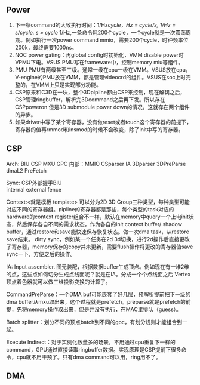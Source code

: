 
## Power

1. 下一条command的大致执行时间：1/Hz*cycle，Hz = cycle/s, 1/Hz = s/cycle. s = cycle* 1/Hz,一条命令耗200个cycle，一个cycle就是一次震荡周期。例如执行一次power command mmio，需要200个cycle，时钟频率位200k，最终需要1000ns。
2. NOC power gating：再global config时初始化，VMM disable power时VPMU下电。VSUS PMU写在frameware中，控制memory miu等组件。
3. PMU PMU有两级甚至三级。通常一级在cpu一级在VMM。VSUS放在cpu，V-engine的PMU放在VMM，都是管理videocrd的组件。VSUS在soc上时完整的，在VMM上只是实现部分功能。
4. CSP原来和C3D在一块，整个3Dpipline都由CSP来控制，现在解耦之后，CSP管理ringbuffer，解析完3Dcommand之后再下发。所以存在CSPpoweron 但是3D submodule power down的情况。这就存在两个组件的异步。
5. 如果driver中写了某个寄存器，没有做reset或者touch这个寄存器的前提下，寄存器的值再rmmod和insmod的时候不会改变，除了init中写的寄存器。

## CSP
Arch:   BIU CSP MXU GPC  内部：MMIO CSparser IA 3Dparser 3DPreParse dmaL2 PreFetch  

Sync: CSP外部握手BIU  
internal external fence

Context:<就是模板 template> 可以分为2D 3D Group三种类型，每种类型可能对应不同的寄存器组。pipline的寄存器都是那些，每个类型的task对应的hardware的context register组合不一样，默认在memory中query一个上电init状态，然后保存各自不同的需求状态，作为各自的init context buffer/ shadow buffer，通过restore和save能快速保存恢复状态。做一次dma task，从restore save结束。
dirty sync，例如某一个任务在2d 3d切换，进行2d操作后直接更改了寄存器，memory保存的copy并未更新，需要flush操作将更改的寄存器值save sync一下，方便之后的操作。

IA: Input assembler. 图元装配，根据数据buffer生成顶点。例如现在有一堆2维的点，这些点如何切分生成点线面呢？就是在IA。分成一个个点线面之后 Vertex顶点着色器就可以做三维投影变换的计算了。

CommandPreParse：一个DMA buf可能嵌套了好几层，预解析提前把下一级的dma buffer从mxu取出来，这个过程就是prefetch。preparse就是prefetch的前提，先将memory操作取出来，但是并没有执行，在MAC里排队（guess）。

Batch splitter：划分不同的顶点batch到不同的gpc，有划分规则才能组合到一起。

Execute Indirect：对于实例化数量多的场景，不用通过cpu重复下一样的command，GPU通过直接读取ringbuffer数据。实现原理是CSP提前下很多命令，cpu就不用干预了。只有dma command可以用，ring用不了。

## DMA

